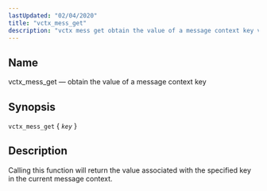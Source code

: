 ```yaml
---
lastUpdated: "02/04/2020"
title: "vctx_mess_get"
description: "vctx mess get obtain the value of a message context key vctx mess get key Calling this function will return the value associated with the specified key in the current message context..."
---
```


<a name="sieve.ref.vctx_mess_get"></a> 
## Name

vctx_mess_get — obtain the value of a message context key

## Synopsis

`vctx_mess_get` { *`key`* }

<a name="idp31395136"></a> 
## Description

Calling this function will return the value associated with the specified key in the current message context.